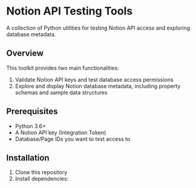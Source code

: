 # Notion API Testing Tools

A collection of Python utilities for testing Notion API access and exploring database metadata.

## Overview

This toolkit provides two main functionalities:

1. Validate Notion API keys and test database access permissions
2. Explore and display Notion database metadata, including property schemas and sample data structures

## Prerequisites

- Python 3.6+
- A Notion API key (Integration Token)
- Database/Page IDs you want to test access to

## Installation

1. Clone this repository
2. Install dependencies:
